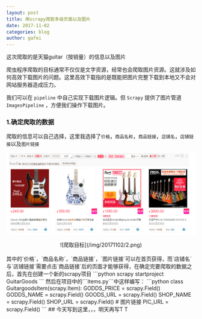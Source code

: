 ```yaml
---
layout: post
title: 用scrapy爬取多级页面以及图片
date: 2017-11-02
categories: blog
author: gafei
---
```


这次爬取的是天猫guitar（按销量）的信息以及图片  

爬虫程序爬取的目标通常不仅仅是文字资源，经常也会爬取图片资源。这就涉及如何高效下载图片的问题。这里高效下载指的是既能把图片完整下载到本地又不会对网站服务器造成压力。  

我们可以在 `pipeline` 中自己实现下载图片逻辑。但 `Scrapy` 提供了图片管道 `ImagesPipeline` ，方便我们操作下载图片。

### 1.确定爬取的数据
爬取的信息可以自己选择，这里我选择了`价格`，`商品名称`，`商品链接`，`店铺名`，`店铺链接`以及`图片链接`

![爬取目标](/img/20171102/1.png)
<center>
![爬取目标](/img/20171102/2.png)
</center>
<br>
其中的`价格`，`商品名称`，`商品链接`，`图片链接`可以在首页获得，而`店铺名`与`店铺链接`需要点击`商品链接`后的页面才能够获得，在确定完要爬取的数据之后，首先在创建一个新的scrapy项目
```python
scrapy startproject GuitarGoods
```
然后在项目中的```items.py```中这样编写：
```python
class GuitargoodsItem(scrapy.Item):
    GODDS_PRICE = scrapy.Field()
    GODDS_NAME = scrapy.Field()
    GOODS_URL = scrapy.Field()
    SHOP_NAME = scrapy.Field()
    SHOP_URL = scrapy.Field()
    # 图片链接
    PIC_URL = scrapy.Field()
```
## 今天写到这里，，，明天再写T T
